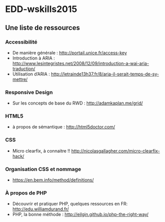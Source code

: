 # EDD-wskills2015
## Une liste de ressources


### Accessibilité

* De manière générale : http://portail.unice.fr/access-key
* Introduction à ARIA : http://www.lesintegristes.net/2008/12/09/introduction-a-wai-aria-traduction/
* Utilisation d’ARIA : http://letrainde13h37.fr/8/aria-il-serait-temps-de-sy-mettre/

### Responsive Design

* Sur les concepts de base du RWD : http://adamkaplan.me/grid/


### HTML5

* à propos de sémantique : http://html5doctor.com/


### CSS

* Micro clearfix, à connaitre !! http://nicolasgallagher.com/micro-clearfix-hack/

### Organisation CSS et nommage

* https://en.bem.info/method/definitions/
 
### À propos de PHP

* Découvrir et pratiquer PHP, quelques ressources en FR: http://edu.williamdurand.fr/
* PHP, la bonne méthode : http://eilgin.github.io/php-the-right-way/

